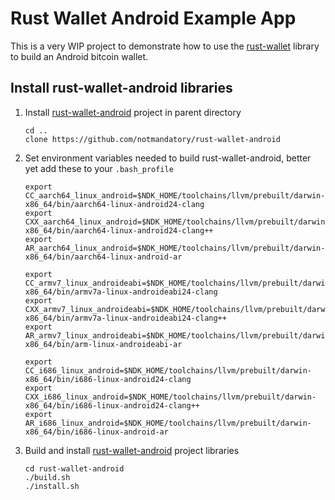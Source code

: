 Rust Wallet Android Example App
===================

This is a very WIP project to demonstrate how to use the 
[rust-wallet](https://github.com/rust-bitcoin/rust-wallet) library to 
build an Android bitcoin wallet.

## Install rust-wallet-android libraries

1. Install [rust-wallet-android](https://github.com/notmandatory/rust-wallet-android) project in parent directory

    ```
    cd ..
    clone https://github.com/notmandatory/rust-wallet-android
    ```

1. Set environment variables needed to build rust-wallet-android, better
   yet add these to your `.bash_profile`

    ```
    export CC_aarch64_linux_android=$NDK_HOME/toolchains/llvm/prebuilt/darwin-x86_64/bin/aarch64-linux-android24-clang
    export CXX_aarch64_linux_android=$NDK_HOME/toolchains/llvm/prebuilt/darwin-x86_64/bin/aarch64-linux-android24-clang++
    export AR_aarch64_linux_android=$NDK_HOME/toolchains/llvm/prebuilt/darwin-x86_64/bin/aarch64-linux-android-ar
    
    export CC_armv7_linux_androideabi=$NDK_HOME/toolchains/llvm/prebuilt/darwin-x86_64/bin/armv7a-linux-androideabi24-clang
    export CXX_armv7_linux_androideabi=$NDK_HOME/toolchains/llvm/prebuilt/darwin-x86_64/bin/armv7a-linux-androideabi24-clang++
    export AR_armv7_linux_androideabi=$NDK_HOME/toolchains/llvm/prebuilt/darwin-x86_64/bin/arm-linux-androideabi-ar
    
    export CC_i686_linux_android=$NDK_HOME/toolchains/llvm/prebuilt/darwin-x86_64/bin/i686-linux-android24-clang
    export CXX_i686_linux_android=$NDK_HOME/toolchains/llvm/prebuilt/darwin-x86_64/bin/i686-linux-android24-clang++
    export AR_i686_linux_android=$NDK_HOME/toolchains/llvm/prebuilt/darwin-x86_64/bin/i686-linux-android-ar
    ```

1. Build and install [rust-wallet-android](https://github.com/notmandatory/rust-wallet-android) project libraries
    
   ```
   cd rust-wallet-android
   ./build.sh
   ./install.sh
   ```
   

